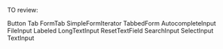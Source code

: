 TO review:

Button
Tab
FormTab
SimpleFormIterator
TabbedForm
AutocompleteInput
FileInput
Labeled
LongTextInput
ResetTextField
SearchInput
SelectInput
TextInput
